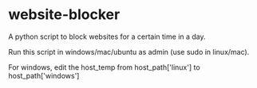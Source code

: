 # website-blocker
A python script to block websites for a certain time in a day.

Run this script in windows/mac/ubuntu as admin (use sudo in linux/mac).

For windows, edit the host_temp from host_path['linux'] to host_path['windows']

